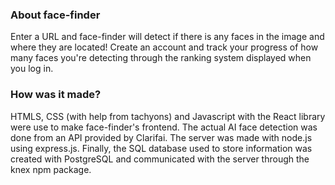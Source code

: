 ### About face-finder
Enter a URL and face-finder will detect if there is any faces in the image and where they are located! Create an account and track your progress of how many faces you're detecting through the ranking system displayed when you log in.

### How was it made?
HTMLS, CSS (with help from tachyons) and Javascript with the React library were use to make face-finder's frontend. The actual AI face detection was done from an API provided by Clarifai. The server was made with node.js using express.js. Finally, the SQL database used to store information was created with PostgreSQL and communicated with the server through the knex npm package.
